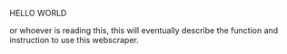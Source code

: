 HELLO WORLD

or whoever is reading this, this will eventually describe the function and instruction to use this webscraper.
